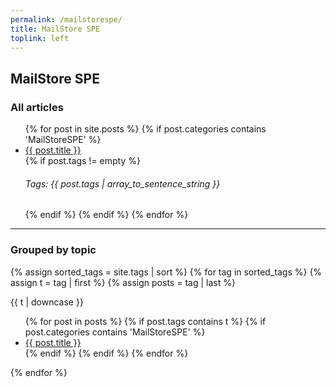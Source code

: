 ```yaml
---
permalink: /mailstorespe/
title: MailStore SPE
toplink: left
---
```

<h2>MailStore SPE</h2>
<h3>All articles</h3>
<ul>
{% for post in site.posts %}
 {% if post.categories contains 'MailStoreSPE' %}
      <li><a href="{{ post.url }}">{{ post.title }}</a></li>
      {% if post.tags != empty %}
      <h6>Tags: {{ post.tags | array_to_sentence_string }}</h6>
      {% endif %}
  {% endif %}
  {% endfor %}
</ul>
<hr>
<h3>Grouped by topic</h3>

{% assign sorted_tags = site.tags | sort %}
{% for tag in sorted_tags %}
  {% assign t = tag | first %}
  {% assign posts = tag | last %}

{{ t | downcase }}
<ul>
{% for post in posts %}
  {% if post.tags contains t %}
  {% if post.categories contains 'MailStoreSPE' %}
  <li><a href="{{ post.url }}">{{ post.title }}</a></li>
  {% endif %}
  {% endif %}
{% endfor %}
</ul>
{% endfor %}
